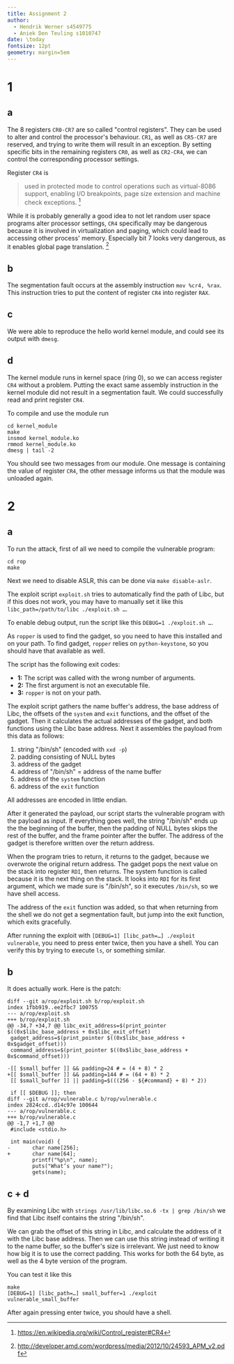 ```yaml
---
title: Assignment 2
author:
  - Hendrik Werner s4549775
  - Aniek Den Teuling s1010747
date: \today
fontsize: 12pt
geometry: margin=5em
---
```


# 1
## a
The 8 registers `CR0-CR7` are so called "control registers". They can be used to alter and control the processor's behaviour. `CR1`, as well as `CR5-CR7` are reserved, and trying to write them will result in an exception. By setting specific bits in the remaining registers `CR0`, as well as `CR2-CR4`, we can control the corresponding processor settings.

Register `CR4` is

> used in protected mode to control operations such as virtual-8086 support, enabling I/O breakpoints, page size extension and machine check exceptions. [^1]

While it is probably generally a good idea to not let random user space programs alter processor settings, `CR4` specifically may be dangerous because it is involved in virtualization and paging, which could lead to accessing other process' memory. Especially bit 7 looks very dangerous, as it enables global page translation. [^2]

[^1]: <https://en.wikipedia.org/wiki/Control_register#CR4>
[^2]: <http://developer.amd.com/wordpress/media/2012/10/24593_APM_v2.pdf>

## b
The segmentation fault occurs at the assembly instruction `mov %cr4, %rax`. This instruction tries to put the content of register `CR4` into register `RAX`.

## c
We were able to reproduce the hello world kernel module, and could see its output with `dmesg`.

## d
The kernel module runs in kernel space (ring 0), so we can access register `CR4` without a problem.
Putting the exact same assembly instruction in the kernel module did not result in a segmentation fault. We could successfully read and print register `CR4`.

To compile and use the module run

```
cd kernel_module
make
insmod kernel_module.ko
rmmod kernel_module.ko
dmesg | tail -2
```

You should see two messages from our module. One message is containing the value of register `CR4`, the other message informs us that the module was unloaded again.

# 2
## a
To run the attack, first of all we need to compile the vulnerable program:

```
cd rop
make
```

Next we need to disable ASLR, this can be done via `make disable-aslr`.

The exploit script `exploit.sh` tries to automatically find the path of Libc, but if this does not work, you may have to manually set it like this `libc_path=/path/to/libc ./exploit.sh …`.

To enable debug output, run the script like this `DEBUG=1 ./exploit.sh …`.

As `ropper` is used to find the gadget, so you need to have this installed and on your path. To find gadget, `ropper` relies on `python-keystone`, so you should have that available as well.

The script has the following exit codes:

* **1:** The script was called with the wrong number of arguments.
* **2:** The first argument is not an executable file.
* **3:** `ropper` is not on your path.

The exploit script gathers the name buffer's address, the base address of Libc, the offsets of the `system` and `exit` functions, and the offset of the gadget. Then it calculates the actual addresses of the gadget, and both functions using the Libc base address. Next it assembles the payload from this data as follows:

1. string "/bin/sh" (encoded with `xxd -p`)
2. padding consisting of NULL bytes
3. address of the gadget
4. address of "/bin/sh" = address of the name buffer
5. address of the `system` function
6. address of the `exit` function

All addresses are encoded in little endian.

After it generated the payload, our script starts the vulnerable program with the payload as input. If everything goes well, the string "/bin/sh" ends up the the beginning of the buffer, then the padding of NULL bytes skips the rest of the buffer, and the frame pointer after the buffer. The address of the gadget is therefore written over the return address.

When the program tries to return, it returns to the gadget, because we overwrote the original return address. The gadget pops the next value on the stack into register `RDI`, then returns. The system function is called because it is the next thing on the stack. It looks into `RDI` for its first argument, which we made sure is "/bin/sh", so it executes `/bin/sh`, so we have shell access.

The address of the `exit` function was added, so that when returning from the shell we do not get a segmentation fault, but jump into the exit function, which exits gracefully.

After running the exploit with `[DEBUG=1] [libc_path=…] ./exploit vulnerable`, you need to press enter twice, then you have a shell. You can verify this by trying to execute `ls`, or something similar.

## b
It does actually work. Here is the patch:

```
diff --git a/rop/exploit.sh b/rop/exploit.sh
index 1fbb919..ee2fbc7 100755
--- a/rop/exploit.sh
+++ b/rop/exploit.sh
@@ -34,7 +34,7 @@ libc_exit_address=$(print_pointer $((0x$libc_base_address + 0x$libc_exit_offset)
 gadget_address=$(print_pointer $((0x$libc_base_address + 0x$gadget_offset)))
 command_address=$(print_pointer $((0x$libc_base_address + 0x$command_offset)))

-[[ $small_buffer ]] && padding=24 # = (4 + 8) * 2
+[[ $small_buffer ]] && padding=144 # = (64 + 8) * 2
 [[ $small_buffer ]] || padding=$(((256 - ${#command} + 8) * 2))

 if [[ $DEBUG ]]; then
diff --git a/rop/vulnerable.c b/rop/vulnerable.c
index 2824ccd..d14c97e 100644
--- a/rop/vulnerable.c
+++ b/rop/vulnerable.c
@@ -1,7 +1,7 @@
 #include <stdio.h>

 int main(void) {
-       char name[256];
+       char name[64];
        printf("%p\n", name);
        puts("What’s your name?");
        gets(name);
```

## c + d
By examining Libc with `strings /usr/lib/libc.so.6 -tx | grep /bin/sh` we find that Libc itself contains the string "/bin/sh".

We can grab the offset of this string in Libc, and calculate the address of it with the Libc base address. Then we can use this string instead of writing it to the name buffer, so the buffer's size is irrelevant. We just need to know how big it is to use the correct padding. This works for both the 64 byte, as well as the 4 byte version of the program.

You can test it like this

```
make
[DEBUG=1] [libc_path=…] small_buffer=1 ./exploit vulnerable_small_buffer
```

After again pressing enter twice, you should have a shell.
